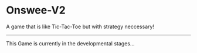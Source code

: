 # Onswee-V2
A game that is like Tic-Tac-Toe but with strategy neccessary!
<hr>
This Game is currently in the developmental stages... 
